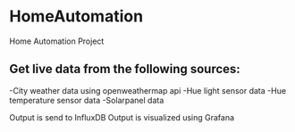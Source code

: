 # HomeAutomation
Home Automation Project


## Get live data from the following sources:
 -City weather data using openweathermap api
 -Hue light sensor data
 -Hue temperature sensor data
 -Solarpanel data

Output is send to InfluxDB
Output is visualized using Grafana

